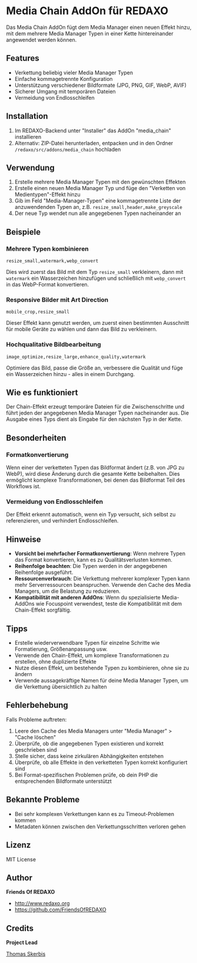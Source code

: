 # Media Chain AddOn für REDAXO

Das Media Chain AddOn fügt dem Media Manager einen neuen Effekt hinzu, mit dem mehrere Media Manager Typen in einer Kette hintereinander angewendet werden können.

## Features

- Verkettung beliebig vieler Media Manager Typen
- Einfache kommagetrennte Konfiguration
- Unterstützung verschiedener Bildformate (JPG, PNG, GIF, WebP, AVIF)
- Sicherer Umgang mit temporären Dateien
- Vermeidung von Endlosschleifen

## Installation

1. Im REDAXO-Backend unter "Installer" das AddOn "media_chain" installieren
2. Alternativ: ZIP-Datei herunterladen, entpacken und in den Ordner `/redaxo/src/addons/media_chain` hochladen

## Verwendung

1. Erstelle mehrere Media Manager Typen mit den gewünschten Effekten
2. Erstelle einen neuen Media Manager Typ und füge den "Verketten von Medientypen"-Effekt hinzu
3. Gib im Feld "Media-Manager-Typen" eine kommagetrennte Liste der anzuwendenden Typen an, z.B. `resize_small,header,make_greyscale`
4. Der neue Typ wendet nun alle angegebenen Typen nacheinander an

## Beispiele

### Mehrere Typen kombinieren

```
resize_small,watermark,webp_convert
```

Dies wird zuerst das Bild mit dem Typ `resize_small` verkleinern, dann mit `watermark` ein Wasserzeichen hinzufügen und schließlich mit `webp_convert` in das WebP-Format konvertieren.

### Responsive Bilder mit Art Direction

```
mobile_crop,resize_small
```

Dieser Effekt kann genutzt werden, um zuerst einen bestimmten Ausschnitt für mobile Geräte zu wählen und dann das Bild zu verkleinern.

### Hochqualitative Bildbearbeitung

```
image_optimize,resize_large,enhance_quality,watermark
```

Optimiere das Bild, passe die Größe an, verbessere die Qualität und füge ein Wasserzeichen hinzu - alles in einem Durchgang.

## Wie es funktioniert

Der Chain-Effekt erzeugt temporäre Dateien für die Zwischenschritte und führt jeden der angegebenen Media Manager Typen nacheinander aus. Die Ausgabe eines Typs dient als Eingabe für den nächsten Typ in der Kette.

## Besonderheiten

### Formatkonvertierung

Wenn einer der verketteten Typen das Bildformat ändert (z.B. von JPG zu WebP), wird diese Änderung durch die gesamte Kette beibehalten. Dies ermöglicht komplexe Transformationen, bei denen das Bildformat Teil des Workflows ist.

### Vermeidung von Endlosschleifen

Der Effekt erkennt automatisch, wenn ein Typ versucht, sich selbst zu referenzieren, und verhindert Endlosschleifen.

## Hinweise

- **Vorsicht bei mehrfacher Formatkonvertierung**: Wenn mehrere Typen das Format konvertieren, kann es zu Qualitätsverlusten kommen.
- **Reihenfolge beachten**: Die Typen werden in der angegebenen Reihenfolge ausgeführt.
- **Ressourcenverbrauch**: Die Verkettung mehrerer komplexer Typen kann mehr Serverressourcen beanspruchen. Verwende den Cache des Media Managers, um die Belastung zu reduzieren.
- **Kompatibilität mit anderen AddOns**: Wenn du spezialisierte Media-AddOns wie Focuspoint verwendest, teste die Kompatibilität mit dem Chain-Effekt sorgfältig.

## Tipps

- Erstelle wiederverwendbare Typen für einzelne Schritte wie Formatierung, Größenanpassung usw.
- Verwende den Chain-Effekt, um komplexe Transformationen zu erstellen, ohne duplizierte Effekte
- Nutze diesen Effekt, um bestehende Typen zu kombinieren, ohne sie zu ändern
- Verwende aussagekräftige Namen für deine Media Manager Typen, um die Verkettung übersichtlich zu halten

## Fehlerbehebung

Falls Probleme auftreten:

1. Leere den Cache des Media Managers unter "Media Manager" > "Cache löschen"
2. Überprüfe, ob die angegebenen Typen existieren und korrekt geschrieben sind
3. Stelle sicher, dass keine zirkulären Abhängigkeiten entstehen
4. Überprüfe, ob alle Effekte in den verketteten Typen korrekt konfiguriert sind
5. Bei Format-spezifischen Problemen prüfe, ob dein PHP die entsprechenden Bildformate unterstützt

## Bekannte Probleme

- Bei sehr komplexen Verkettungen kann es zu Timeout-Problemen kommen
- Metadaten können zwischen den Verkettungsschritten verloren gehen

## Lizenz

MIT License

## Author

**Friends Of REDAXO**

* http://www.redaxo.org
* https://github.com/FriendsOfREDAXO


## Credits

**Project Lead**

[Thomas Skerbis](https://github.com/skerbis)  

